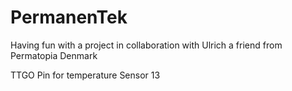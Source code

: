 # PermanenTek
Having fun with a project in collaboration with Ulrich a friend from Permatopia Denmark

TTGO
Pin for temperature Sensor 13
